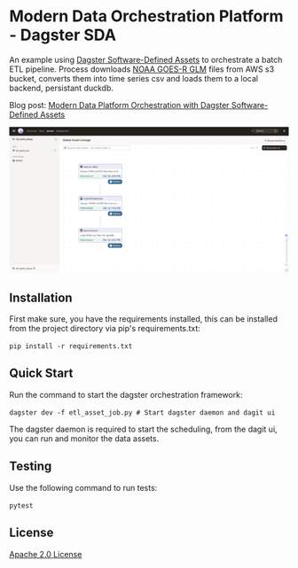 # Modern Data Orchestration Platform - Dagster SDA

An example using [Dagster Software-Defined Assets](https://docs.dagster.io/concepts/assets/software-defined-assets) to orchestrate a batch ETL pipeline. 
Process downloads [NOAA GOES-R GLM](https://www.goes-r.gov/spacesegment/glm.html) files from AWS s3 bucket, converts them into time series csv 
and loads them to a local backend, persistant duckdb. 

Blog post: [Modern Data Platform Orchestration with Dagster Software-Defined Assets](https://medium.com/@adebayoadejare/modern-data-platform-orchestration-with-dagster-software-defined-assets-6a7182b0d834)

![Alt text](screenshot/dagit_UI_GAL.png "Dagit UI displaying Global Asset Lineage")

## Installation

First make sure, you have the requirements installed, this can be installed from the project directory via pip's requirements.txt:

`pip install -r requirements.txt`

## Quick Start

Run the command to start the dagster orchestration framework: 

`dagster dev -f etl_asset_job.py # Start dagster daemon and dagit ui`

The dagster daemon is required to start the scheduling, from the dagit ui, you can run and monitor the data assets.

## Testing 

Use the following command to run tests:

`pytest`

## License

[Apache 2.0 License](LICENSE)